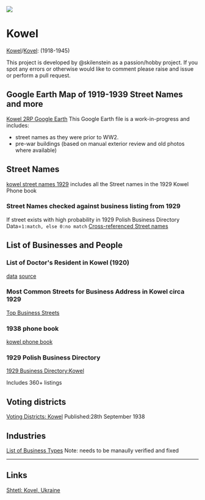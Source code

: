 ![](https://github.com/noveoko/kowel/blob/master/images/Screenshot%20from%202019-12-25%2010-36-58.png)

# Kowel
[Kowel](https://pl.wikipedia.org/wiki/Kowel)/[Kovel](https://en.wikipedia.org/wiki/Kovel): (1918-1945)

This project is developed by @skilenstein as a passion/hobby project. If you spot any errors or otherwise would like to comment please raise and issue or perform a pull request.

## Google Earth Map of 1919-1939 Street Names and more
[Kowel 2RP Google Earth](GIS/kowel_streets5.kmz)
This Google Earth file is a work-in-progress and includes:
* street names as they were prior to WW2.
* pre-war buildings (based on manual exterior review and old photos where available)

## Street Names
[kowel street names 1929](street_names.txt) includes all the Street names in the 1929 Kowel Phone book

### Street Names checked against business listing from 1929
If street exists with high probability in 1929 Polish Business Directory
Data=`1:match, else 0:no match`
[Cross-referenced Street names](referenced_streets.txt)

## List of Businesses and People

### List of Doctor's Resident in Kowel (1920)
[data]( 	doctors_resident_in_kowel.txt)
[source](http://bc.wbp.lublin.pl/dlibra/plain-content?id=17315)

### Most Common Streets for Business Address in Kowel circa 1929
[Top Business Streets](streets_by_business_address_count.txt)

### 1938 phone book
[kowel phone book](kowel_residents_1938.csv)

### 1929 Polish Business Directory

[1929 Business Directory:Kowel](1929_business_directory.md)

Includes 360+ listings
 
## Voting districts
[Voting Districts: Kowel](https://polona.pl/item/obwieszczenie-inc-na-podstawie-art-52-ordynacji-wyborczej-dz-u-r-p-nr-47-poz,OTQyNjM5MzI/0/#info:metadata) 
Published:28th September 1938

## Industries
[List of Business Types](industries_in_kowel_1929.txt)
Note: needs to be manaully verified and fixed

---

## Links
[Shtetl: Kovel, Ukraine](https://kehilalinks.jewishgen.org/kovel/kovel.htm)

